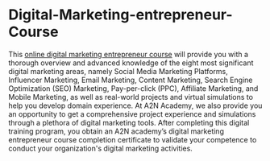 # Digital-Marketing-entrepreneur-Course
This [online digital marketing entrepreneur course](https://www.a2nacademy.com/course/digital-marketing-entrepreneur-course) will provide you with a thorough overview and advanced knowledge of the eight most significant digital marketing areas, namely Social Media Marketing Platforms, Influencer Marketing, Email Marketing, Content Marketing, Search Engine Optimization (SEO) Marketing, Pay-per-click (PPC), Affiliate Marketing, and Mobile Marketing, as well as real-world projects and virtual simulations to help you develop domain experience. At A2N Academy, we also provide you an opportunity to get a comprehensive project experience and simulations through a plethora of digital marketing tools. After completing this digital training program, you obtain an A2N academy’s digital marketing entrepreneur course completion certificate to validate your competence to conduct your organization's digital marketing activities.
